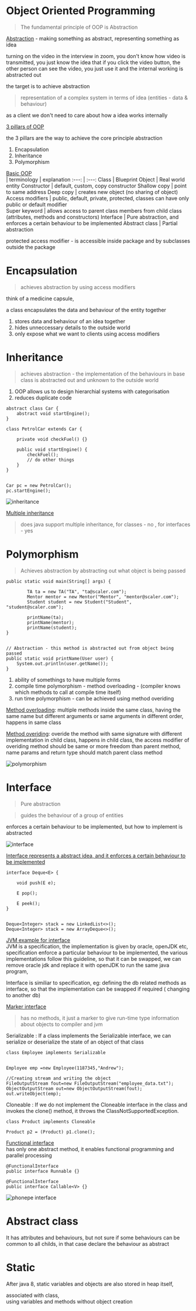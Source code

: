 # Object Oriented Programming

> The fundamental principle of OOP is Abstraction   

<ins>Abstraction</ins> - making something as abstract, representing something as idea     

turning on the video in the interview in zoom, you don't know how video is transmitted, you just know the idea that if you click the video button, the other person can see the video, you just use it and the internal working is abstracted out

the target is to achieve abstraction    

> representation of a complex system in terms of idea (entities - data & behaviour)   
  
as a client we don't need to care about how a idea works internally   

<ins>3 pillars of OOP</ins>  

the 3 pillars are the way to achieve the core principle abstraction       

1. Encapsulation    
2. Inheritance      
3. Polymorphism   

<ins>Basic OOP</ins>    
| terminology | explanation
:---: | :---:
Class             | Blueprint
Object            | Real world entity
Constructor       | default, custom, copy constructor 
Shallow copy      | point to same address
Deep copy         | creates new object (no sharing of object)
Access modifiers  | public, default, private, protected, classes can have only public or default modifier    
Super keyword     | allows access to parent class members from child class (attributes, methods and constructors) 
Interface         | Pure abstraction, and enforces a certain behaviour to be implemented
Abstract class    | Partial abstraction

protected access modifier - is accessible inside package and by subclasses outside the package   

# Encapsulation

> achieves abstraction by using access modifiers

think of a medicine capsule,    

a class encapsulates the data and behaviour of the entity together

1. stores data and behaviour of an idea together
2. hides unneccessary details to the outside world
3. only expose what we want to clients using access modifiers


# Inheritance  

> achieves abstraction - the implementation of the behaviours in base class is abstracted out and unknown to the outside world

1. OOP allows us to design hierarchial systems with categorisation         
2. reduces duplicate code        


```
abstract class Car {
    abstract void startEngine();
}

class PetrolCar extends Car {

    private void checkFuel() {}

    public void startEngine() {
        checkFuel();
        // do other things
    }
}


Car pc = new PetrolCar();
pc.startEngine();

```

![inheritance](https://user-images.githubusercontent.com/16437905/232023869-74c64d54-8374-447c-9573-f3ecb8ca6f1b.png)

<ins>Multiple inheritance</ins>   

> does java support multiple inheritance, for classes - no , for interfaces - yes   


# Polymorphism  

> Achieves abstraction by abstracting out what object is being passed

```
public static void main(String[] args) {

        TA ta = new TA("TA", "ta@scaler.com");
        Mentor mentor = new Mentor("Mentor", "mentor@scaler.com");
        Student student = new Student("Student", "student@scaler.com");

        printName(ta);
        printName(mentor);
        printName(student);
}


// Abstraction - this method is abstracted out from object being passed
public static void printName(User user) {
    System.out.println(user.getName());
}

```

1. ability of somethings to have multiple forms   
2. compile time polymorphism - method overloading - (compiler knows which methods to call at compile time itself)   
3. run time polymorphism - can be achieved using method overiding   


<ins>Method overloading</ins>: multiple methods inside the same class, having the same name but different arguments or same arguments in different order,   happens in same class         

<ins>Method overiding</ins>: overide the method with same signature with different implementation in child class, happens in child class, the access modifier of overiding method should be same or more freedom than parent method, name params and return type should match parent class method   

![polymorphism](https://user-images.githubusercontent.com/16437905/232064474-bf453e35-dd76-484b-b75b-3426244d7360.png)

# Interface  
> Pure abstraction    

> guides the behaviour of a group of entities           

enforces a certain behaviour to be implemented, but how to implement is abstracted    

![interface](https://user-images.githubusercontent.com/16437905/232286695-5f7a5930-80ef-4106-b180-734a2fe9c06f.png)


<ins> Interface represents a abstract idea, and it enforces a certain behaviour to be implemented</ins>    

```
interface Deque<E> {
    
    void push(E e);
    
    E pop();

    E peek();
}


Deque<Integer> stack = new LinkedList<>();
Deque<Integer> stack = new ArrayDeque<>();

```

<ins>JVM example for interface</ins>   
JVM is a specification, the implementation is given by oracle, openJDK etc, specification enforce a particular behaviour to be implemented, the various implementations follow this guideline, so that it can be swapped, we can remove oracle jdk and replace it with openJDK to run the same java program,    

Interface is similiar to specification, eg: defining the db related methods as interface, so that the implementation can be swapped if required ( changing to another db)   

<ins>Marker interface</ins>   
> has no methods, it just a marker to give run-time type information about objects to compiler and jvm   

Serializable : If a class implements the Serializable interface, we can serialize or deserialize the state of an object of that class

```
class Employee implements Serializable  


Employee emp =new Employee(1187345,"Andrew"); 

//Creating stream and writing the object    
FileOutputStream fout=new FileOutputStream("employee_data.txt");    
ObjectOutputStream out=new ObjectOutputStream(fout);    
out.writeObject(emp);    

```

Cloneable : If we do not implement the Cloneable interface in the class and invokes the clone() method, it throws the ClassNotSupportedException.

```
class Product implements Cloneable   

Product p2 = (Product) p1.clone();  
```

<ins>Functional interface</ins>   
has only one abstract method, it enables functional programming and parallel processing

```
@FunctionalInterface
public interface Runnable {}

@FunctionalInterface
public interface Callable<V> {}
```

![phonepe interface](https://user-images.githubusercontent.com/16437905/232294779-08db3ee5-ed73-48ab-87c7-5a991eb10196.png)

# Abstract class

It has attributes and behaviours, but not sure if some behaviours can be common to all childs, in that case declare the behaviour as abstract    

# Static 

After java 8, static variables and objects are also stored in heap itself,    

associated with class,    
using variables and methods without object creation    
